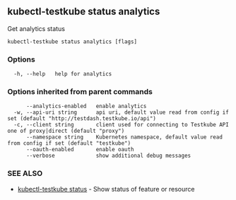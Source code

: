 ## kubectl-testkube status analytics

Get analytics status

```
kubectl-testkube status analytics [flags]
```

### Options

```
  -h, --help   help for analytics
```

### Options inherited from parent commands

```
      --analytics-enabled   enable analytics
  -w, --api-uri string      api uri, default value read from config if set (default "http://testdash.testkube.io/api")
  -c, --client string       client used for connecting to Testkube API one of proxy|direct (default "proxy")
      --namespace string    Kubernetes namespace, default value read from config if set (default "testkube")
      --oauth-enabled       enable oauth
      --verbose             show additional debug messages
```

### SEE ALSO

* [kubectl-testkube status](kubectl-testkube_status.md)	 - Show status of feature or resource

